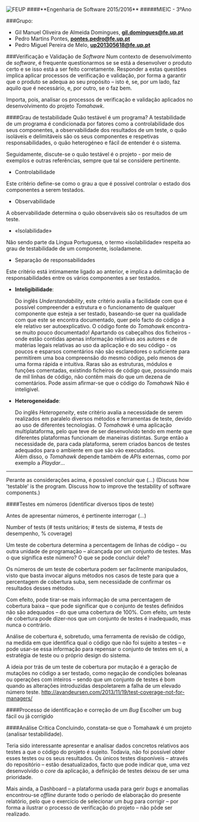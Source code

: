 <img src="https://encrypted-tbn2.gstatic.com/images?q=tbn:ANd9GcQ5v37xur40kL994HczH-li9mzyHP47jhvORpy-vNoHzatPjm11gSvwLVU" alt="FEUP">
####**Engenharia de Software 2015/2016**
#####MIEIC - 3ºAno

###Grupo:
- Gil Manuel Oliveira de Almeida Domingues, **gil.domingues@fe.up.pt**
- Pedro Martins Pontes, **pontes.pedro@fe.up.pt**
- Pedro Miguel Pereira de Melo, **up201305618@fe.up.pt**

###Verificação e Validação de *Software*
Num contexto de desenvolvimento de *software*, é frequente questionarmos se se está a desenvolver o produto certo e se isso está a ser feito corretamente. Responder a estas questões implica aplicar processos de verificação e validação, por forma a garantir que o produto se adequa ao seu propósito – isto é, se, por um lado, faz aquilo que é necessário, e, por outro, se o faz bem.

Importa, pois, analisar os processos de verificação e validação aplicados no desenvolvimento do projeto *Tomahawk*.

####Grau de testabilidade
Quão testável é um programa? A testabilidade de um programa é condicionada por fatores como a controlabilidade dos seus componentes, a observabilidade dos resultados de um teste, o quão isoláveis e delimitáveis são os seus componentes e respetivas responsabilidades, o quão heterogéneo e fácil de entender é o sistema.

Seguidamente, discute-se o quão testável é o projeto - por meio de exemplos e outras referências, sempre que tal se considere pertinente.

- Controlabilidade

Este critério define-se como o grau a que é possível controlar o estado dos componentes a serem testados. 


- Observabilidade

A observabilidade determina o quão observáveis são os resultados de um teste. 


- «Isolabilidade»

Não sendo parte da Língua Portuguesa, o termo «isolabilidade» respeita ao grau de testabilidade de um componente, isoladamene.


- Separação de responsabilidades

Este critério está intimamente ligado ao anterior, e implica a delimitação de responsabilidades entre os vários componentes a ser testados.


- **Inteligibilidade**:

  Do inglês *Understandability*, este critério avalia a facilidade com que é possível compreender a estrutura e o funcionamento de qualquer componente que esteja a ser testado, baseando-se quer na qualidade com que este se encontra documentado, quer pelo facto do código a ele relativo ser autoexplicativo.
  O código fonte do *Tomahawk* encontra-se muito pouco documentado! Apartando os cabeçalhos dos ficheiros - onde estão contidas apenas informação relativas aos autores e de matérias legais relativas ao uso da aplicação e do seu código - os poucos e esparsos comentários não são esclaredores o suficiente para permitirem uma boa compreensão do mesmo código, pelo menos de uma forma rápida e intuitiva. Raras são as estruturas, módulos e funções comentadas, existindo ficheiros de código que, possuindo mais de mil linhas de código, não contêm mais do que um dezena de comentários.   Pode assim afirmar-se que o código do *Tomahawk* Não é inteligivel.    

- **Heterogeneidade**:

  Do inglês *Heterogeneity*, este critério avalia a necessidade de serem realizados em paralelo diversos métodos e ferramentas de teste, devido ao uso de diferentes tecnologias.
  O *Tomahawk* é uma aplicação multiplataforma, pelo que teve de ser desenvolvido tendo em mente que diferentes plataformas funcionam de maneiras distintas. Surge então a necessidade de, para cada plataforma, serem criados bancos de testes adequados para o ambiente em que são vão executados.   
  Além disso, o *Tomahawk* depende também de *APIs* externas, como por exemplo a *Playdar*...   
  
________________________________________________________________________
Perante as considerações acima, é possível concluir que (…)
(Discuss how 'testable' is the program. Discuss how to improve the testability of software components.)

####Testes em números
(identificar diversos tipos de teste)

Antes de apresentar números, é pertinente interrogar (…)

Number of tests (# tests unitários; # tests de sistema, # tests de desempenho, % coverage)

Um teste de cobertura determina a percentagem de linhas de código – ou outra unidade de programação – alcançada por um conjunto de testes. Mas o que significa este número? O que se pode concluir dele?

Os números de um teste de cobertura podem ser facilmente manipulados, visto que basta invocar alguns métodos nos casos de teste para que a percentagem de cobertura suba, sem necessidade de confirmar os resultados desses métodos.

Com efeito, pode tirar-se mais informação de uma percentagem de cobertura baixa – que  pode significar que o conjunto de testes definidos não são adequados – do que uma cobertura de 100%. Com efeito, um teste de cobertura pode dizer-nos que um conjunto de testes é inadequado, mas nunca o contrário.

Análise de cobertura é, sobretudo, uma ferramenta de revisão de código, na medida em que identifica qual o código que não foi sujeito a testes – e pode usar-se essa informação para repensar o conjunto de testes em si, a estratégia de teste ou o próprio design do sistema.

A ideia por trás de um teste de cobertura por mutação é a geração de mutações no código a ser testado, como negação de condições boleanas ou operações com inteiros – sendo que um conjunto de testes é bom quando as alterações introduzidas despoletarem a falha de um elevado número teste.
http://avandeursen.com/2013/11/19/test-coverage-not-for-managers/

####Processo de identificação e correção de um *Bug*
Escolher um bug fácil ou já corrigido

####Análise Crítica
Concluindo, constata-se que o Tomahawk é um projeto (analisar testabilidade).

Teria sido interessante apresentar e analisar dados concretos relativos aos testes a que o código do projeto é sujeito. Todavia, não foi possível obter esses testes ou os seus resultados. Os únicos testes disponíveis – através do repositório – estão desatualizados, facto que pode indicar que, uma vez desenvolvido o *core* da aplicação, a definição de testes deixou de ser uma prioridade.

Mais ainda, a Dashboard – a plataforma usada para gerir *bugs* e anomalias encontrou-se *offline* durante todo o período de elaboração do presente relatório, pelo que o exercício de selecionar um *bug* para corrigir – por forma a ilustrar o processo de verificação do projeto – não pôde ser realizado.
